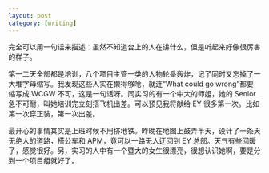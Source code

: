```yaml
---
layout: post
category: [writing]
---
```


完全可以用一句话来描述：虽然不知道台上的人在讲什么，但是听起来好像很厉害的样子。

第一二天全部都是培训，八个项目主管一类的人物轮番轰炸，记了同时又忘掉了一大堆字母缩写。我发现这些人实在懒得够呛，就连“What could go wrong”都要缩写成 WCGW 不可，这是一句话呀。同实习的有一个中大的师姐，她的 Senior 急不可耐，叫她培训完立刻搭飞机出差。可以预见我将献给 EY 很多第一次。比如第一次穿正装，第一次出差。

最开心的事情其实是上班时候不用挤地铁。昨晚在地图上鼓弄半天，设计了一条天无绝人的道路，搭公车和 APM，竟可以一路无人迂回到 EY 总部。天气有些回暖了，感觉很好。另，实习的人中有一个暨大的女生很漂亮，很想认识她啊，要是分到一个项目组就好了。
